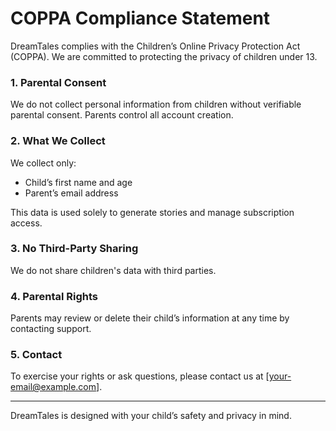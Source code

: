 # COPPA Compliance Statement

DreamTales complies with the Children’s Online Privacy Protection Act (COPPA). We are committed to protecting the privacy of children under 13.

### 1. Parental Consent
We do not collect personal information from children without verifiable parental consent. Parents control all account creation.

### 2. What We Collect
We collect only:
- Child’s first name and age
- Parent’s email address

This data is used solely to generate stories and manage subscription access.

### 3. No Third-Party Sharing
We do not share children's data with third parties.

### 4. Parental Rights
Parents may review or delete their child’s information at any time by contacting support.

### 5. Contact
To exercise your rights or ask questions, please contact us at [your-email@example.com].

---

DreamTales is designed with your child’s safety and privacy in mind.

